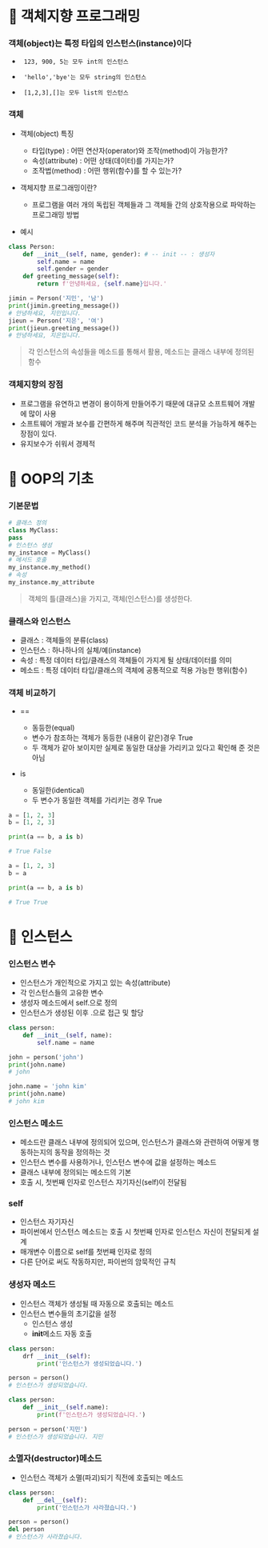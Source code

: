 # 📌 객체지향 프로그래밍

### 객체(object)는 특정 타입의 인스턴스(instance)이다

-      123, 900, 5는 모두 int의 인스턴스
-      'hello','bye'는 모두 string의 인스턴스
-      [1,2,3],[]는 모두 list의 인스턴스

### 객체

- 객체(object) 특징

  - 타입(type) : 어떤 연산자(operator)와 조작(method)이 가능한가?
  - 속성(attribute) : 어떤 상태(데이터)를 가지는가?
  - 조작법(method) : 어떤 행위(함수)를 할 수 있는가?

- 객체지향 프로그래밍이란?

  - 프로그램을 여러 개의 독립된 객체들과 그 객체들 간의 상호작용으로 파악하는 프로그래밍 방법

- 예시

```python
class Person:
    def __init__(self, name, gender): # -- init -- : 생성자
        self.name = name
        self.gender = gender
    def greeting_message(self):
        return f'안녕하세요, {self.name}입니다.'
```

```python
jimin = Person('지민', '남')
print(jimin.greeting_message())
# 안녕하세요, 지민입니다.
jieun = Person('지은', '여')
print(jieun.greeting_message())
# 안녕하세요, 지은입니다.
```

> 각 인스턴스의 속성들을 메소드를 통해서 활용, 메소드는 클래스 내부에 정의된 함수

### 객체지향의 장점

- 프로그램을 유연하고 변경이 용이하게 만들어주기 때문에 대규모 소프트웨어 개발에 많이 사용
- 소프트웨어 개발과 보수를 간편하게 해주며 직관적인 코드 분석을 가능하게 해주는 장점이 있다.
- 유지보수가 쉬워서 경제적

# 📌 OOP의 기초

### 기본문법

```python
# 클래스 정의
class MyClass:
pass
# 인스턴스 생성
my_instance = MyClass()
# 메서드 호출
my_instance.my_method()
# 속성
my_instance.my_attribute
```

> 객체의 틀(클래스)을 가지고, 객체(인스턴스)를 생성한다.

### 클래스와 인스턴스

- 클래스 : 객체들의 분류(class)
- 인스턴스 : 하나하나의 실체/예(instance)
- 속성 : 특정 데이터 타입/클래스의 객체들이 가지게 될 상태/데이터를 의미
- 메소드 : 특정 데이터 타입/클래스의 객체에 공통적으로 적용 가능한 행위(함수)

### 객체 비교하기

- ==

  - 동등한(equal)
  - 변수가 참조하는 객체가 동등한 (내용이 같은)경우 True
  - 두 객체가 같아 보이지만 실제로 동일한 대상을 가리키고 있다고 확인해 준 것은 아님

- is
  - 동일한(identical)
  - 두 변수가 동일한 객체를 가리키는 경우 True

```python
a = [1, 2, 3]
b = [1, 2, 3]

print(a == b, a is b)

# True False

a = [1, 2, 3]
b = a

print(a == b, a is b)

# True True
```

# 📌 인스턴스

### 인스턴스 변수

- 인스턴스가 개인적으로 가지고 있는 속성(attribute)
- 각 인스턴스들의 고유한 변수
- 생성자 메소드에서 self.<name>으로 정의
- 인스턴스가 생성된 이후 <instance>.<name>으로 접근 및 할당

```python
class person:
    def __init__(self, name):
        self.name = name

john = person('john')
print(john.name)
# john

john.name = 'john kim'
print(john.name)
# john kim
```

### 인스턴스 메소드

- 메소드란 클래스 내부에 정의되어 있으며, 인스턴스가 클래스와 관련하여 어떻게 행동하는지의 동작을 정의하는 것
- 인스턴스 변수를 사용하거나, 인스턴스 변수에 값을 설정하는 메소드
- 클래스 내부에 정의되는 메소드의 기본
- 호출 시, 첫번째 인자로 인스턴스 자기자신(self)이 전달됨

### self

- 인스턴스 자기자신
- 파이썬에서 인스턴스 메소드는 호출 시 첫번째 인자로 인스턴스 자신이 전달되게 설계
- 매개변수 이름으로 self를 첫번째 인자로 정의
- 다른 단어로 써도 작동하지만, 파이썬의 암묵적인 규칙

### 생성자 메소드

- 인스턴스 객체가 생성될 때 자동으로 호출되는 메소드
- 인스턴스 변수들의 초기값을 설정
  - 인스턴스 생성
  - **init**메소드 자동 호출

```python
class person:
    drf __init__(self):
        print('인스턴스가 생성되었습니다.')

person = person()
# 인스턴스가 생성되었습니다.

class person:
    def __init__(self.name):
        print(f'인스턴스가 생성되었습니다.')

person = person('지민')
# 인스턴스가 생성되었습니다. 지민
```

### 소멸자(destructor)메소드

- 인스턴스 객체가 소멸(파괴)되기 직전에 호출되는 메소드

```python
class person:
    def __del__(self):
        print('인스턴스가 사라졌습니다.')

person = person()
del person
# 인스턴스가 사라졌습니다.
```

​
